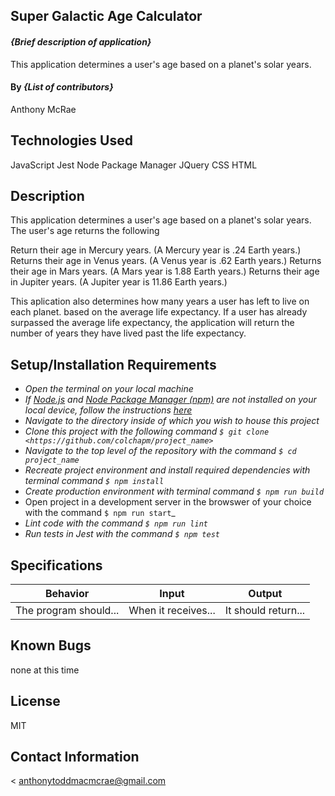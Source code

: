 ## Super Galactic Age Calculator
#### _{Brief description of application}_
This application determines a user's age based on a planet's solar years.
#### By _**{List of contributors}**_
Anthony McRae
## Technologies Used

JavaScript
Jest
Node Package Manager
JQuery
CSS
HTML

## Description
This application determines a user's age based on a planet's solar years. The user's age  returns the following

Return  their age in Mercury years. (A Mercury year is .24 Earth years.)
Returns their age in Venus years. (A Venus year is .62 Earth years.)
Returns their age in Mars years. (A Mars year is 1.88 Earth years.)
Returns their age in Jupiter years. (A Jupiter year is 11.86 Earth years.)

This aplication also determines how many years a user has left to live on each planet. based on the average life expectancy. If a user has already surpassed the average life expectancy, the application will return the number of years they have lived past the life expectancy.

## Setup/Installation Requirements

* _Open the terminal on your local machine_
* _If [Node.js](https://nodejs.org/en/) and [Node Package Manager (npm)](https://www.npmjs.com/) are not installed on your local device, follow the instructions [here](https://www.learnhowtoprogram.com/intermediate-javascript/getting-started-with-javascript/installing-node-js)_
* _Navigate to the directory inside of which you wish to house this project_
* _Clone this project with the following command  `$ git clone <https://github.com/colchapm/project_name>`_
* _Navigate to the top level of the repository with the command `$ cd project_name`_
* _Recreate project environment and install required dependencies with terminal command `$ npm install`_
* _Create production environment with terminal command `$ npm run build`_
* Open project in a development server in the browswer of your choice with the command `$ npm run start`_
* _Lint code with the command `$ npm run lint`_
* _Run tests in Jest with the command `$ npm test`_

## Specifications

| Behavior | Input | Output |
|:---: |:---:|:---:|
| The program should... | When it receives... | It should return...|


## Known Bugs

none at this time

## License

MIT

## Contact Information

< anthonytoddmacmcrae@gmail.com
